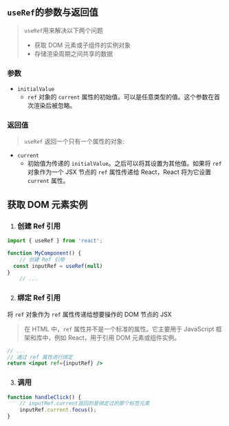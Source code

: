 ## `useRef`的参数与返回值
 > `useRef`用来解决以下两个问题
 > - 获取 DOM 元素或子组件的实例对象
 > - 存储渲染周期之间共享的数据

### 参数 
- `initialValue`
  - `ref` 对象的 `current` 属性的初始值。可以是任意类型的值。这个参数在首次渲染后被忽略。

### 返回值 
> `useRef` 返回一个只有一个属性的对象:

- `current`
  - 初始值为传递的 `initialValue`。之后可以将其设置为其他值。如果将 `ref` 对象作为一个 JSX 节点的 `ref` 属性传递给 React，React 将为它设置 `current` 属性。


## 获取 DOM 元素实例

1. ### 创建 Ref 引用
```jsx
import { useRef } from 'react';

function MyComponent() {
    // 创建 Ref 引用
  const inputRef = useRef(null)
}
    // ...
```
2. ### 绑定 Ref 引用
将 `ref` 对象作为 `ref` 属性传递给想要操作的 DOM 节点的 JSX
> 在 HTML 中，`ref` 属性并不是一个标准的属性。它主要用于 JavaScript 框架和库中，例如 React，用于引用 DOM 元素或组件实例。
```jsx
// ...
// 通过 ref 属性进行绑定
return <input ref={inputRef} />
```

3. ### 调用
```jsx
function handleClick() {
    // inputRef.current返回的是绑定过的那个标签元素
    inputRef.current.focus();
}
```